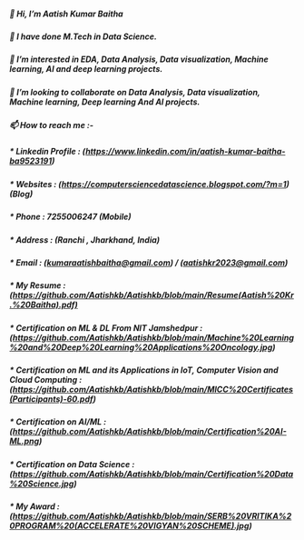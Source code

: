 ##### 👋 Hi, I’m Aatish Kumar Baitha
##### 🌱 I have done M.Tech in Data Science.
##### 👀 I’m interested in EDA, Data Analysis, Data visualization, Machine learning, AI and deep learning projects.
##### 💞️ I’m looking to collaborate on Data Analysis, Data visualization, Machine learning, Deep learning And AI projects.
##### 📫 How to reach me :-
##### * Linkedin Profile : (https://www.linkedin.com/in/aatish-kumar-baitha-ba9523191)
##### * Websites : (https://computersciencedatascience.blogspot.com/?m=1) (Blog)
##### * Phone :   7255006247 (Mobile)
##### * Address : (Ranchi , Jharkhand, India)
##### * Email : (kumaraatishbaitha@gmail.com) / (aatishkr2023@gmail.com)
##### * My Resume : (https://github.com/Aatishkb/Aatishkb/blob/main/Resume(Aatish%20Kr.%20Baitha).pdf)
##### * Certification on ML & DL From NIT Jamshedpur : (https://github.com/Aatishkb/Aatishkb/blob/main/Machine%20Learning%20and%20Deep%20Learning%20Applications%20Oncology.jpg)
##### * Certification on ML and its Applications in IoT, Computer Vision and Cloud Computing : (https://github.com/Aatishkb/Aatishkb/blob/main/MICC%20Certificates(Participants)-60.pdf)
##### * Certification on AI/ML : (https://github.com/Aatishkb/Aatishkb/blob/main/Certification%20AI-ML.png)
##### * Certification on Data Science : (https://github.com/Aatishkb/Aatishkb/blob/main/Certification%20Data%20Science.jpg)
##### * My Award : (https://github.com/Aatishkb/Aatishkb/blob/main/SERB%20VRITIKA%20PROGRAM%20(ACCELERATE%20VIGYAN%20SCHEME).jpg)
